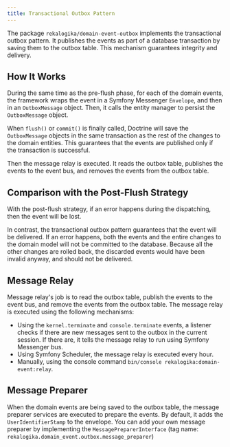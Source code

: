 ```yaml
---
title: Transactional Outbox Pattern
---
```


The package `rekalogika/domain-event-outbox` implements the transactional outbox
pattern. It publishes the events as part of a database transaction by saving
them to the outbox table. This mechanism guarantees integrity and delivery.

## How It Works

During the same time as the pre-flush phase, for each of the domain events, the
framework wraps the event in a Symfony Messenger `Envelope`, and then in an
`OutboxMessage` object. Then, it calls the entity manager to persist the
`OutboxMessage` object.

When `flush()` or `commit()` is finally called, Doctrine will save the
`OutboxMessage` objects in the same transaction as the rest of the changes to
the domain entities. This guarantees that the events are published only if the
transaction is successful.

Then the message relay is executed. It reads the outbox table, publishes the
events to the event bus, and removes the events from the outbox table.

## Comparison with the Post-Flush Strategy

With the post-flush strategy, if an error happens during the dispatching, then
the event will be lost.

In contrast, the transactional outbox pattern guarantees that the event will be
delivered. If an error happens, both the events and the entire changes to the
domain model will not be committed to the database. Because all the other
changes are rolled back, the discarded events would have been invalid anyway,
and should not be delivered.

## Message Relay

Message relay's job is to read the outbox table, publish the events to the event
bus, and remove the events from the outbox table. The message relay is executed
using the following mechanisms:

* Using the `kernel.terminate` and `console.terminate` events, a listener checks
  if there are new messages sent to the outbox in the current session. If there
  are, it tells the message relay to run using Symfony Messenger bus.
* Using Symfony Scheduler, the message relay is executed every hour.
* Manually, using the console command `bin/console rekalogika:domain-event:relay`.

## Message Preparer

When the domain events are being saved to the outbox table, the message preparer
services are executed to prepare the events. By default, it adds the
`UserIdentifierStamp` to the envelope. You can add your own message preparer by
implementing the `MessagePreparerInterface` (tag name:
`rekalogika.domain_event.outbox.message_preparer`)